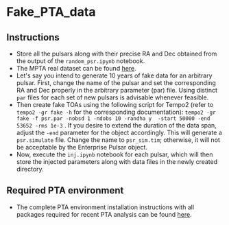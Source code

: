 # Fake_PTA_data
## Instructions
* Store all the pulsars along with their precise RA and Dec obtained from the output of the ```random_psr.ipynb``` notebook.
* The MPTA real dataset can be found [here](https://dmc.datacentral.org.au/dataset/meerkat-pulsar-timing-array-mpta-first-data-release). 
* Let's say you intend to generate 10 years of fake data for an arbitrary pulsar. First, change the name of the pulsar and set the corresponding RA and  Dec properly in the arbitrary parameter (par) file. 
Using distinct ```par``` files for each set of new pulsars is advisable whenever feasible.
* Then create fake TOAs using the following script for Tempo2 (refer to ```tempo2 -gr fake -h``` for the corresponding documentation):
  ``` tempo2 -gr fake -f psr.par -nobsd 1 -ndobs 10 -randha y  -start 50000 -end 53652 -rms 1e-3 ``` . If you desire to extend the duration of the data span, adjust the ```-end``` parameter for the object accordingly.  This will generate a ```psr.simulate``` file. Change the name to ```psr_sim.tim```; otherwise, it will not be acceptable by the Enterprise Pulsar object.
* Now, execute the ```inj.ipynb``` notebook for each pulsar, which will then store the injected parameters along with data files in the newly created directory.

## Required PTA environment
* The complete PTA environment installation instructions with all packages required for recent PTA analysis can be found [here](https://docs.google.com/document/d/13QHfcqVMBhYbE-bt_qSMlhcDBkS0wYEd60VNhlae26A/edit?usp=sharing).
